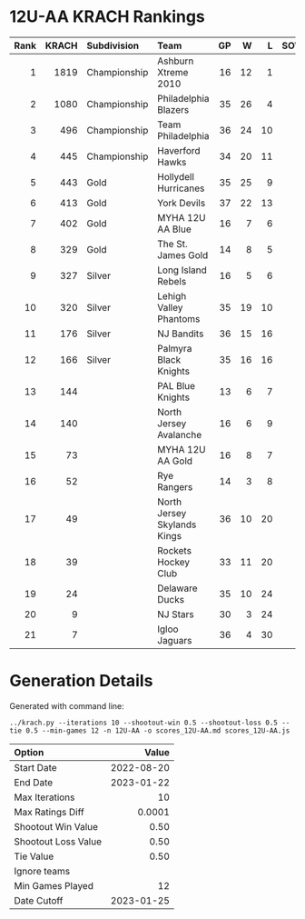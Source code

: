 # 12U-AA KRACH Rankings
Rank|KRACH|Subdivision|Team|GP|W|L|SOW|SOL|T|SoS
---:|---:|:---|:---|---:|---:|---:|---:|---:|---:|---:
1|1819|Championship|Ashburn Xtreme 2010|16|12|1|2|1|0|552
2|1080|Championship|Philadelphia Blazers|35|26|4|3|2|0|399
3|496|Championship|Team Philadelphia|36|24|10|1|1|0|346
4|445|Championship|Haverford Hawks|34|20|11|0|3|0|414
5|443|Gold|Hollydell Hurricanes|35|25|9|0|1|0|257
6|413|Gold|York Devils|37|22|13|0|2|0|427
7|402|Gold|MYHA 12U AA Blue|16|7|6|3|0|0|493
8|329|Gold|The St. James Gold|14|8|5|0|1|0|322
9|327|Silver|Long Island Rebels|16|5|6|3|2|0|567
10|320|Silver|Lehigh Valley Phantoms|35|19|10|2|4|0|321
11|176|Silver|NJ Bandits|36|15|16|2|3|0|333
12|166|Silver|Palmyra Black Knights|35|16|16|1|2|0|379
13|144||PAL Blue Knights|13|6|7|0|0|0|400
14|140||North Jersey Avalanche|16|6|9|1|0|0|348
15|73||MYHA 12U AA Gold|16|8|7|1|0|0|139
16|52||Rye Rangers|14|3|8|2|1|0|253
17|49||North Jersey Skylands Kings|36|10|20|3|3|0|225
18|39||Rockets Hockey Club|33|11|20|2|0|0|193
19|24||Delaware Ducks|35|10|24|0|1|0|195
20|9||NJ Stars|30|3|24|2|1|0|239
21|7||Igloo Jaguars|36|4|30|1|1|0|186
# Generation Details

Generated with command line:
```
../krach.py --iterations 10 --shootout-win 0.5 --shootout-loss 0.5 --tie 0.5 --min-games 12 -n 12U-AA -o scores_12U-AA.md scores_12U-AA.js
```

| Option | Value |
| :----- | ----: |
| Start Date | 2022-08-20 |
| End Date | 2023-01-22 |
| Max Iterations | 10 |
| Max Ratings Diff | 0.0001 |
| Shootout Win Value | 0.50 |
| Shootout Loss Value | 0.50 |
| Tie Value | 0.50 |
| Ignore teams |  |
| Min Games Played | 12 |
| Date Cutoff | 2023-01-25 |

